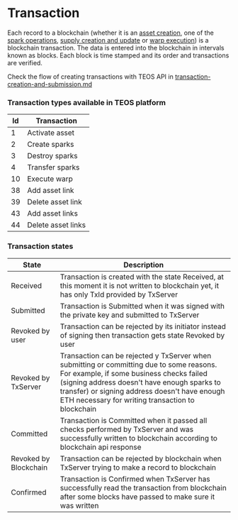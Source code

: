 # Transaction

Each record to a blockchain (whether it is an [asset creation](asset.md), one of the [spark operations](spark.md#spark-operations), [supply creation and update](supply.md) or [warp execution](warp.md)) is a blockchain transaction. The data is entered into the blockchain in intervals known as blocks. Each block is time stamped and its order and transactions are verified.

Check the flow of creating transactions with TEOS API in [transaction-creation-and-submission.md](../../overview/transaction-creation-and-submission.md "mention")

### Transaction types available in TEOS platform

| Id | Transaction        |
| -- | ------------------ |
| 1  | Activate asset     |
| 2  | Create sparks      |
| 3  | Destroy sparks     |
| 4  | Transfer sparks    |
| 10 | Execute warp       |
| 38 | Add asset link     |
| 39 | Delete asset link  |
| 43 | Add asset links    |
| 44 | Delete asset links |

### Transaction states

| State                 | Description                                                                                                                                                                                                                                                                               |
| --------------------- | ----------------------------------------------------------------------------------------------------------------------------------------------------------------------------------------------------------------------------------------------------------------------------------------- |
| Received              | Transaction is created with the state Received, at this moment it is not written to blockchain yet, it has only TxId provided by TxServer                                                                                                                                                 |
| Submitted             | Transaction is Submitted when it was signed with the private key and submitted to TxServer                                                                                                                                                                                                |
| Revoked by user       | Transaction can be rejected by its initiator instead of signing then transaction gets state Revoked by user                                                                                                                                                                               |
| Revoked by TxServer   | Transaction can be rejected y TxServer when submitting or committing due to some reasons. For example, if some business checks failed (signing address doesn't have enough sparks to transfer) or signing address doesn't have enough ETH necessary for writing transaction to blockchain |
| Committed             | Transaction is Committed when it passed all checks performed by TxServer and was successfully written to blockchain according to blockchain api response                                                                                                                                  |
| Revoked by Blockchain | Transaction can be rejected by blockchain when TxServer trying to make a record to blockchain                                                                                                                                                                                             |
| Confirmed             | Transaction is Confirmed when TxServer has successfully read the transaction from blockchain after some blocks have passed to make sure it was written                                                                                                                                    |
